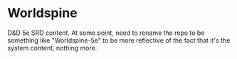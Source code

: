 # Worldspine
D&D 5e SRD content. At some point, need to rename the repo to be something like "Worldspine-5e" to be more reflective of the fact that it's the system content, nothing more.
